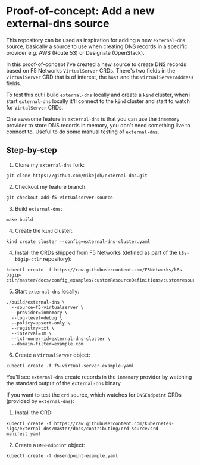 # Proof-of-concept: Add a new external-dns source

This repository can be used as inspiration for adding a new `external-dns` source, basically a source to use when creating DNS records in a specific provider e.g. AWS (Route 53) or Designate (OpenStack).

In this proof-of-concept i've created a new source to create DNS records based on F5 Networks `VirtualServer` CRDs. There's two fields in the `VirtualServer` CRD that is of interest, the `host` and the `virtualServerAddress` fields.

To test this out i build `external-dns` locally and create a `kind` cluster, when i start `external-dns` locally it'll connect to the `kind` cluster and start to watch for `VirtalServer` CRDs.

One awesome feature in `external-dns` is that you can use the `inmemory` provider to store DNS records in memory, you don't need something live to connect to. Useful to do some manual testing of `external-dns`.

## Step-by-step
1. Clone my `external-dns` fork:
```
git clone https://github.com/mikejoh/external-dns.git 
``` 
2. Checkout my feature branch:
```
git checkout add-f5-virtualserver-source
```
3. Build `external-dns`:
```
make build
```
4. Create the `kind` cluster:
```
kind create cluster --config=external-dns-cluster.yaml
```
4. Install the CRDs shipped from F5 Networks (defined as part of the `k8s-bigip-ctlr` repository):
```
kubectl create -f https://raw.githubusercontent.com/F5Networks/k8s-bigip-ctlr/master/docs/config_examples/customResourceDefinitions/customresourcedefinitions.yml
```
5. Start `external-dns` locally:
```
./build/external-dns \
  --source=f5-virtualserver \
  --provider=inmemory \
  --log-level=debug \
  --policy=upsert-only \
  --registry=txt \
  --interval=1m \
  --txt-owner-id=external-dns-cluster \
  --domain-filter=example.com
```
6. Create a `VirtualServer` object:
```
kubectl create -f f5-virtual-server-example.yaml
```

You'll see `external-dns` create records in the `inmemory` provider by watching the standard output of the `external-dns` binary.

If you want to test the `crd` source, which watches for `DNSEndpoint` CRDs (provided by `external-dns`):
1. Install the CRD:
```
kubectl create -f https://raw.githubusercontent.com/kubernetes-sigs/external-dns/master/docs/contributing/crd-source/crd-manifest.yaml
```
2. Create a `DNSEndpoint` object:
```
kubectl create -f dnsendpoint-example.yaml
```

